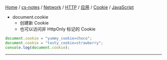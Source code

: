 [Home](https://mengxianbin.github.io) /
[cs-notes](https://mengxianbin.github.io/cs-notes/site) /
[Network](https://mengxianbin.github.io/cs-notes/site/Network) /
[HTTP](https://mengxianbin.github.io/cs-notes/site/Network/HTTP) /
[应用](https://mengxianbin.github.io/cs-notes/site/Network/HTTP/%E5%BA%94%E7%94%A8) /
[Cookie](https://mengxianbin.github.io/cs-notes/site/Network/HTTP/%E5%BA%94%E7%94%A8/Cookie) /
[JavaScript](https://mengxianbin.github.io/cs-notes/site/Network/HTTP/%E5%BA%94%E7%94%A8/Cookie/JavaScript)

* document.cookie
    * 创建新 Cookie
    * 也可以访问非 HttpOnly 标记的 Cookie

```js
document.cookie = "yummy_cookie=choco";
document.cookie = "tasty_cookie=strawberry";
console.log(document.cookie);
```

---
